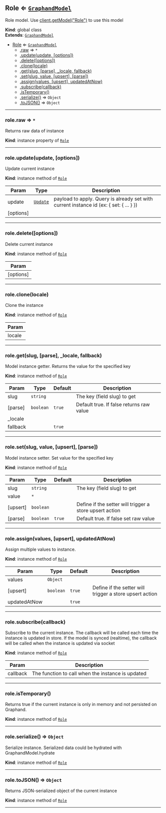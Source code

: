 <a name="Role"></a>

## Role ⇐ [<code>GraphandModel</code>](GraphandModel.md#GraphandModel)
Role model. Use [client.getModel("Role")](Client.md#Client+getModel) to use this model

**Kind**: global class  
**Extends**: [<code>GraphandModel</code>](GraphandModel.md#GraphandModel)  

* [Role](Role.md#Role) ⇐ [<code>GraphandModel</code>](GraphandModel.md#GraphandModel)
    * [.raw](GraphandModel.md#GraphandModel+raw) ⇒ <code>\*</code>
    * [.update(update, [options])](GraphandModel.md#GraphandModel+update)
    * [.delete([options])](GraphandModel.md#GraphandModel+delete)
    * [.clone(locale)](GraphandModel.md#GraphandModel+clone)
    * [.get(slug, [parse], _locale, fallback)](GraphandModel.md#GraphandModel+get)
    * [.set(slug, value, [upsert], [parse])](GraphandModel.md#GraphandModel+set)
    * [.assign(values, [upsert], updatedAtNow)](GraphandModel.md#GraphandModel+assign)
    * [.subscribe(callback)](GraphandModel.md#GraphandModel+subscribe)
    * [.isTemporary()](GraphandModel.md#GraphandModel+isTemporary)
    * [.serialize()](GraphandModel.md#GraphandModel+serialize) ⇒ <code>Object</code>
    * [.toJSON()](GraphandModel.md#GraphandModel+toJSON) ⇒ <code>Object</code>


* * *

<a name="GraphandModel+raw"></a>

### role.raw ⇒ <code>\*</code>
Returns raw data of instance

**Kind**: instance property of [<code>Role</code>](Role.md#Role)  

* * *

<a name="GraphandModel+update"></a>

### role.update(update, [options])
Update current instance

**Kind**: instance method of [<code>Role</code>](Role.md#Role)  

| Param | Type | Description |
| --- | --- | --- |
| update | [<code>Update</code>](#Update) | payload to apply. Query is already set with current instance id (ex: { set: { ... } }) |
| [options] |  |  |


* * *

<a name="GraphandModel+delete"></a>

### role.delete([options])
Delete current instance

**Kind**: instance method of [<code>Role</code>](Role.md#Role)  

| Param |
| --- |
| [options] | 


* * *

<a name="GraphandModel+clone"></a>

### role.clone(locale)
Clone the instance

**Kind**: instance method of [<code>Role</code>](Role.md#Role)  

| Param |
| --- |
| locale | 


* * *

<a name="GraphandModel+get"></a>

### role.get(slug, [parse], _locale, fallback)
Model instance getter. Returns the value for the specified key

**Kind**: instance method of [<code>Role</code>](Role.md#Role)  

| Param | Type | Default | Description |
| --- | --- | --- | --- |
| slug | <code>string</code> |  | The key (field slug) to get |
| [parse] | <code>boolean</code> | <code>true</code> | Default true. If false returns raw value |
| _locale |  |  |  |
| fallback |  | <code>true</code> |  |


* * *

<a name="GraphandModel+set"></a>

### role.set(slug, value, [upsert], [parse])
Model instance setter. Set value for the specified key

**Kind**: instance method of [<code>Role</code>](Role.md#Role)  

| Param | Type | Default | Description |
| --- | --- | --- | --- |
| slug | <code>string</code> |  | The key (field slug) to get |
| value | <code>\*</code> |  |  |
| [upsert] | <code>boolean</code> |  | Define if the setter will trigger a store upsert action |
| [parse] | <code>boolean</code> | <code>true</code> | Default true. If false set raw value |


* * *

<a name="GraphandModel+assign"></a>

### role.assign(values, [upsert], updatedAtNow)
Assign multiple values to instance.

**Kind**: instance method of [<code>Role</code>](Role.md#Role)  

| Param | Type | Default | Description |
| --- | --- | --- | --- |
| values | <code>Object</code> |  |  |
| [upsert] | <code>boolean</code> | <code>true</code> | Define if the setter will trigger a store upsert action |
| updatedAtNow |  | <code>true</code> |  |


* * *

<a name="GraphandModel+subscribe"></a>

### role.subscribe(callback)
Subscribe to the current instance. The callback will be called each time the instance is updated in store.
If the model is synced (realtime), the callback will be called when the instance is updated via socket

**Kind**: instance method of [<code>Role</code>](Role.md#Role)  

| Param | Description |
| --- | --- |
| callback | The function to call when the instance is updated |


* * *

<a name="GraphandModel+isTemporary"></a>

### role.isTemporary()
Returns true if the current instance is only in memory and not persisted on Graphand.

**Kind**: instance method of [<code>Role</code>](Role.md#Role)  

* * *

<a name="GraphandModel+serialize"></a>

### role.serialize() ⇒ <code>Object</code>
Serialize instance. Serialized data could be hydrated with GraphandModel.hydrate

**Kind**: instance method of [<code>Role</code>](Role.md#Role)  

* * *

<a name="GraphandModel+toJSON"></a>

### role.toJSON() ⇒ <code>Object</code>
Returns JSON-serialized object of the current instance

**Kind**: instance method of [<code>Role</code>](Role.md#Role)  

* * *

